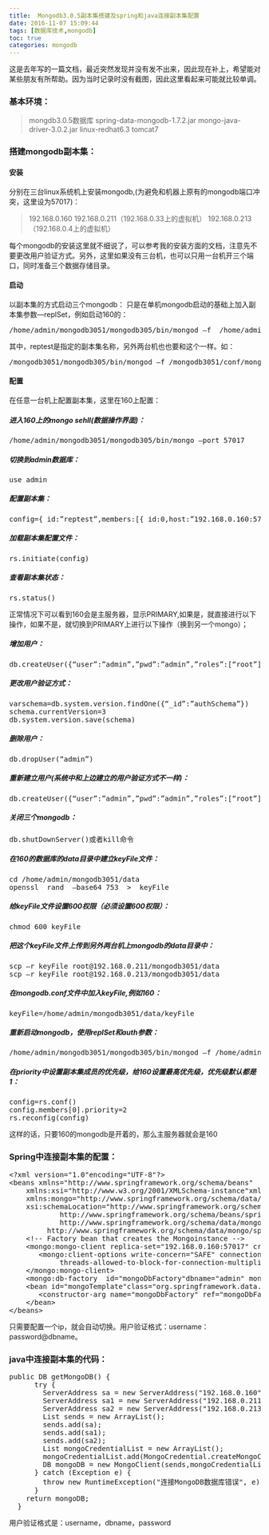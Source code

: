 ```yaml
---
title:  Mongodb3.0.5副本集搭建及spring和java连接副本集配置
date: 2016-11-07 15:09:44
tags: [数据库技术,mongodb]
toc: true
categories: mongodb
---
```

这是去年写的一篇文档，最近突然发现并没有发不出来，因此现在补上，希望能对某些朋友有所帮助。因为当时记录时没有截图，因此这里看起来可能就比较单调。
<!--more-->
### 基本环境：
>mongdb3.0.5数据库
>spring-data-mongodb-1.7.2.jar
>mongo-java-driver-3.0.2.jar
>linux-redhat6.3
>tomcat7
 
### 搭建mongodb副本集：
#### 安装
分别在三台linux系统机上安装mongodb,(为避免和机器上原有的mongodb端口冲突，这里设为57017)：
>192.168.0.160
>192.168.0.211（192.168.0.33上的虚拟机）
>192.168.0.213（192.168.0.4上的虚拟机）

每个mongodb的安装这里就不细说了，可以参考我的安装方面的文档，注意先不要更改用户验证方式。另外，这里如果没有三台机，也可以只用一台机开三个端口，同时准备三个数据存储目录。

#### 启动
以副本集的方式启动三个mongodb：
只是在单机mongodb启动的基础上加入副本集参数—replSet，例如启动160的：
<pre>
/home/admin/mongodb3051/mongodb305/bin/mongod –f  /home/admin/mongo3051/conf/mongodb.conf  --replSet reptest  
</pre>

其中，reptest是指定的副本集名称，另外两台机也也要和这个一样。如：
<pre>
/mongodb3051/mongodb305/bin/mongod –f /mongodb3051/conf/mongodb.conf  --replSet repTest  
</pre>

#### 配置
在任意一台机上配置副本集，这里在160上配置：
##### 进入160上的mongo sehll(数据操作界面)：
<pre>
/home/admin/mongodb3051/mongodb305/bin/mongo –port 57017  
</pre>
##### 切换到admin数据库：
<pre>
use admin  
</pre>
##### 配置副本集：
<pre>
config={_id:”reptest”,members:[{_id:0,host:”192.168.0.160:57017”},{_id:1,host:”192.168.0.211:57017”},{_id:,host:”192.168.0.213:57017”}]}  
</pre>
##### 加载副本集配置文件：
<pre>
rs.initiate(config)  
</pre>
##### 查看副本集状态：
<pre>
rs.status()  
</pre>
   正常情况下可以看到160会是主服务器，显示PRIMARY,如果是，就直接进行以下操作，如果不是，就切换到PRIMARY上进行以下操作（换到另一个mongo）；

##### 增加用户：
<pre>
db.createUser({“user”:”admin”,”pwd”:”admin”,”roles”:[“root”]})  
</pre>
##### 更改用户验证方式：  
<pre>
varschema=db.system.version.findOne({“_id”:”authSchema”})  
schema.currentVersion=3  
db.system.version.save(schema)  
</pre>
##### 删除用户：
<pre>
db.dropUser(“admin”)  
</pre>
##### 重新建立用户(系统中和上边建立的用户验证方式不一样)：
<pre>
db.createUser({“user”:”admin”,”pwd”:”admin”,”roles”:[“root”]})  
</pre>
##### 关闭三个mongodb：
<pre>
db.shutDownServer()或者kill命令  
</pre>
##### 在160的数据库的data目录中建立keyFile文件：     
<pre>
cd /home/admin/mongodb3051/data  
openssl  rand  –base64 753  >  keyFile  
</pre>
##### 给keyFile文件设置600权限（必须设置600权限）：
<pre>
chmod 600 keyFile  
</pre>
##### 把这个keyFile文件上传到另外两台机上mongodb的data目录中：     
<pre>
scp –r keyFile root@192.168.0.211/mongodb3051/data  
scp –r keyFile root@192.168.0.213/mongodb3051/data  
</pre>
##### 在mongodb.conf文件中加入keyFile,例如160：
<pre>
keyFile=/home/admin/mongodb3051/data/keyFile  
</pre>
##### 重新启动mongodb，使用replSet和auth参数：
<pre>
/home/admin/mongodb3051/mongodb305/bin/mongod –f /home/admin/mongo3051/conf/mongodb.conf --replSet reptest  --auth  
</pre>
##### 在priority中设置副本集成员的优先级，给160设置最高优先级，优先级默认都是1：   
<pre>
config=rs.conf()  
config.members[0].priority=2  
rs.reconfig(config)  
</pre>
 这样的话，只要160的mongodb是开着的，那么主服务器就会是160
 
### Spring中连接副本集的配置：
<pre>
&lt;?xml version="1.0"encoding="UTF-8"?>  
&lt;beans xmlns="http://www.springframework.org/schema/beans"  
    xmlns:xsi="http://www.w3.org/2001/XMLSchema-instance"xmlns:p="http://www.springframework.org/schema/p"  
    xmlns:mongo="http://www.springframework.org/schema/data/mongo"  
    xsi:schemaLocation="http://www.springframework.org/schema/beans  
            http://www.springframework.org/schema/beans/spring-beans-3.0.xsd  
            http://www.springframework.org/schema/data/mongo  
         http://www.springframework.org/schema/data/mongo/spring-mongo.xsd">  
    &lt;!-- Factory bean that creates the Mongoinstance -->  
    &lt;mongo:mongo-client replica-set="192.168.0.160:57017" credentials="admin:admin@admin" id="mongo">   
       &lt;mongo:client-options write-concern="SAFE" connections-per-host="100"  
            threads-allowed-to-block-for-connection-multiplier="50"  />   
    &lt;/mongo:mongo-client>   
    &lt;mongo:db-factory  id="mongoDbFactory"dbname="admin" mongo-ref="mongo"/>   
    &lt;bean id="mongoTemplate"class="org.springframework.data.mongodb.core.MongoTemplate">   
       &lt;constructor-arg name="mongoDbFactory" ref="mongoDbFactory" />   
    &lt;/bean>    
&lt;/beans>  
</pre>
只需要配置一个ip，就会自动切换。用户验证格式：username：password@dbname。
 
### java中连接副本集的代码：
<pre>
public DB getMongoDB() {  
      try {  
        ServerAddress sa = new ServerAddress("192.168.0.160", 57017);  
        ServerAddress sa1 = new ServerAddress("192.168.0.211", 57017);  
        ServerAddress sa2 = new ServerAddress("192.168.0.213", 57017);  
        List<ServerAddress> sends = new ArrayList<ServerAddress>();  
        sends.add(sa);  
        sends.add(sa1);  
        sends.add(sa2);  
        List<MongoCredential> mongoCredentialList = new ArrayList<MongoCredential>();  
        mongoCredentialList.add(MongoCredential.createMongoCRCredential("admin", "admin","admin".toCharArray()));  
        DB mongoDB = new MongoClient(sends,mongoCredentialList).getDB("admin");  
      } catch (Exception e) {  
        throw new RuntimeException("连接MongoDB数据库错误", e);  
      }  
    return mongoDB;  
  }  
</pre>
用户验证格式是：username，dbname，password